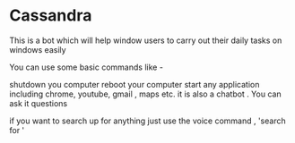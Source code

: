 # Cassandra
This is a bot which will help window users to carry out their daily tasks on windows easily


You can use some basic commands like -

shutdown you computer
reboot your computer 
start any application including chrome, youtube, gmail , maps etc. 
it is also a chatbot . You can ask it questions

if you want to search up for anything just use the voice command , 'search for ' 
